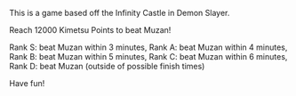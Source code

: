 This is a game based off the Infinity Castle in Demon Slayer.

Reach 12000 Kimetsu Points to beat Muzan!

Rank S: beat Muzan within 3 minutes,
Rank A: beat Muzan within 4 minutes,
Rank B: beat Muzan within 5 minutes,
Rank C: beat Muzan within 6 minutes,
Rank D: beat Muzan (outside of possible finish times)

Have fun!
